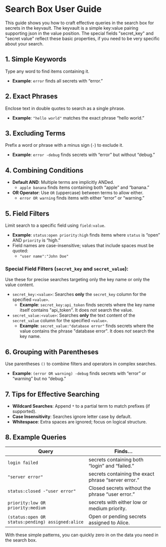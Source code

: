 # Search Box User Guide

This guide shows you how to craft effective queries in the search box for secrets in the keyvault. The keyvault is a simple key:value pairing supporting json in the value position. The special fields "secret_key" and "secret value" reflect these basic properties, if you need to be very specific about your search.

## 1. Simple Keywords
Type any word to find items containing it.

- **Example**: `error` finds all secrets with “error.”

## 2. Exact Phrases
Enclose text in double quotes to search as a single phrase.

- **Example**: `"hello world"` matches the exact phrase “hello world.”

## 3. Excluding Terms
Prefix a word or phrase with a minus sign (`-`) to exclude it.

- **Example**: `error -debug` finds secrets with “error” but without “debug.”

## 4. Combining Conditions
- **Default AND**: Multiple terms are implicitly ANDed.
  - `apple banana` finds items containing both “apple” and “banana.”
- **OR Operator**: Use `OR` (uppercase) between terms to allow either.
  - `error OR warning` finds items with either “error” or “warning.”

## 5. Field Filters
Limit search to a specific field using `field:value`.

- **Example**: `status:open priority:high` finds items where `status` is “open” AND `priority` is “high.”
- Field names are case-insensitive; values that include spaces must be quoted:
  - `"user name":"John Doe"`

### Special Field Filters (`secret_key` and `secret_value`):
Use these for precise searches targeting only the key name or only the value content.
-   `secret_key:<value>`: Searches **only** the `secret_key` column for the specified `<value>`.
    -   **Example**: `secret_key:api_token` finds secrets where the key name itself contains "api\_token". It does *not* search the value.
-   `secret_value:<value>`: Searches **only** the text content of the `secret_value` column for the specified `<value>`.
    -   **Example**: `secret_value:"database error"` finds secrets where the value contains the phrase "database error". It does *not* search the key name.

## 6. Grouping with Parentheses
Use parentheses `()` to combine filters and operators in complex searches.

- **Example**: `(error OR warning) -debug` finds secrets with “error” or “warning” but no “debug.”

## 7. Tips for Effective Searching
- **Wildcard Searches**: Append `*` to a partial term to match prefixes (if supported).
- **Case Insensitivity**: Searches ignore letter case by default.
- **Whitespace**: Extra spaces are ignored; focus on logical structure.

## 8. Example Queries
| Query                                   | Finds…                                                            |
|-----------------------------------------|-------------------------------------------------------------------|
| `login failed`                         | secrets containing both “login” and “failed.”                     |
| `"server error"`                     | secrets containing the exact phrase “server error.”               |
| `status:closed -"user error"`        | Closed secrets without the phrase “user error.”                  |
| `priority:low OR priority:medium`      | secrets with either low or medium priority.                      |
| `(status:open OR status:pending) assigned:alice` | Open or pending secrets assigned to Alice.            |

With these simple patterns, you can quickly zero in on the data you need in the search box.

